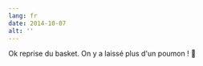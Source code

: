 ```yaml
---
lang: fr
date: 2014-10-07
alt: ''
---
```


Ok reprise du basket. On y a laissé plus d'un poumon ! 🏀
